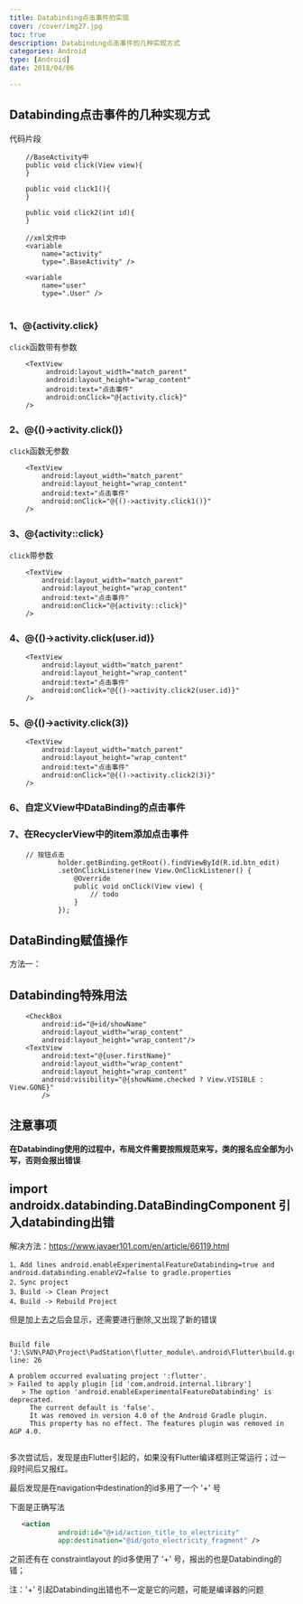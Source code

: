 ```yaml
---
title: Databinding点击事件的实现
cover: /cover/img27.jpg
toc: true
description: Databinding点击事件的几种实现方式
categories: Android
type: [Android]
date: 2018/04/06

---
```


## Databinding点击事件的几种实现方式
<!--more-->
代码片段

```
    //BaseActivity中
    public void click(View view){
    }
    
    public void click1(){
    }
    
    public void click2(int id){
    }
    
    //xml文件中
    <variable
        name="activity"
        type=".BaseActivity" />
    
    <variable
        name="user"
        type=".User" />
    

```

### 1、@{activity.click}
`click`函数带有参数

```
    <TextView
         android:layout_width="match_parent"
         android:layout_height="wrap_content"
         android:text="点击事件"
         android:onClick="@{activity.click}"
    />
```

### 2、@{()->activity.click()}
`click`函数无参数

```
    <TextView
        android:layout_width="match_parent"
        android:layout_height="wrap_content"
        android:text="点击事件"
        android:onClick="@{()->activity.click1()}"
    />
```

### 3、@{activity::click}
`click`带参数

```
    <TextView
        android:layout_width="match_parent"
        android:layout_height="wrap_content"
        android:text="点击事件"
        android:onClick="@{activity::click}"
    />
```

### 4、@{()->activity.click(user.id)}

```
    <TextView
        android:layout_width="match_parent"
        android:layout_height="wrap_content"
        android:text="点击事件"
        android:onClick="@{()->activity.click2(user.id)}"
    />
```

### 5、@{()->activity.click(3)}
```
    <TextView
        android:layout_width="match_parent"
        android:layout_height="wrap_content"
        android:text="点击事件"
        android:onClick="@{()->activity.click2(3)}"
    />
```

### 6、自定义View中DataBinding的点击事件



### 7、在RecyclerView中的item添加点击事件

```
    // 按钮点击
            holder.getBinding.getRoot().findViewById(R.id.btn_edit)
            .setOnClickListener(new View.OnClickListener() {
                @Override
                public void onClick(View view) {
                    // todo
                }
            });

```

## DataBinding赋值操作

方法一：





## Databinding特殊用法
```
    <CheckBox
        android:id="@+id/showName"
        android:layout_width="wrap_content"
        android:layout_height="wrap_content"/>
    <TextView
        android:text="@{user.firstName}"
        android:layout_width="wrap_content"
        android:layout_height="wrap_content"
        android:visibility="@{showName.checked ? View.VISIBLE :             View.GONE}"
        />

```

## 注意事项

**在Databinding使用的过程中，布局文件需要按照规范来写，类的报名应全部为小写，否则会报出错误**


## import androidx.databinding.DataBindingComponent 引入databinding出错

解决方法：https://www.javaer101.com/en/article/66119.html

```
1、Add lines android.enableExperimentalFeatureDatabinding=true and android.databinding.enableV2=false to gradle.properties
2、Sync project
3、Build -> Clean Project
4、Build -> Rebuild Project

```

但是加上去之后会显示，还需要进行删除,又出现了新的错误

```

Build file 'J:\SVN\PAD\Project\PadStation\flutter_module\.android\Flutter\build.gradle' line: 26

A problem occurred evaluating project ':flutter'.
> Failed to apply plugin [id 'com.android.internal.library']
   > The option 'android.enableExperimentalFeatureDatabinding' is deprecated.
     The current default is 'false'.
     It was removed in version 4.0 of the Android Gradle plugin.
     This property has no effect. The features plugin was removed in AGP 4.0.


```

多次尝试后，发现是由Flutter引起的，如果没有Flutter编译框则正常运行；过一段时间后又报红。

最后发现是在navigation中destination的id多用了一个 '+' 号

下面是正确写法

```xml
   <action
            android:id="@+id/action_title_to_electricity"
            app:destination="@id/goto_electricity_fragment" />

```

之前还有在 constraintlayout 的id多使用了 '+' 号，报出的也是Databinding的错；

注：'+' 引起Databinding出错也不一定是它的问题，可能是编译器的问题